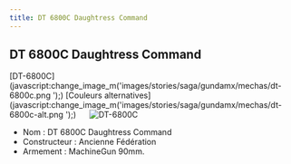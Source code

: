 ```yaml
---
title: DT 6800C Daughtress Command
---
```


DT 6800C Daughtress Command
---------------------------

[DT-6800C](javascript:change_image_m('images/stories/saga/gundamx/mechas/dt-6800c.png
');) [Couleurs alternatives](javascript:change_image_m('images/stories/saga/gundamx/mechas/dt-6800c-alt.png
');)      ![
DT-6800C](/images/stories/saga/gundamx/mechas/dt-6800c.png
)    
- Nom : DT 6800C Daughtress Command   
- Constructeur : Ancienne Fédération  
- Armement : MachineGun 90mm.

